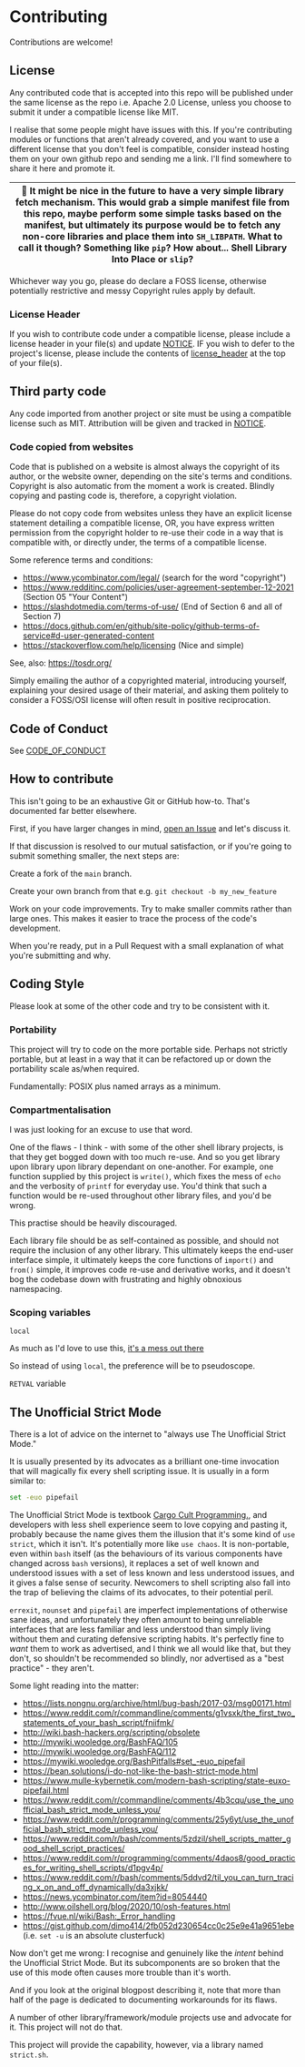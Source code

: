 # Contributing

Contributions are welcome!

## License

Any contributed code that is accepted into this repo will be published under the same license as the repo i.e. Apache 2.0 License, unless you choose to submit it under a compatible license like MIT.

I realise that some people might have issues with this.  If you're contributing modules or functions that aren't already covered, and you want to use a different license that you don't feel is compatible, consider instead hosting them on your own github repo and sending me a link.  I'll find somewhere to share it here and promote it.

| :pushpin: It might be nice in the future to have a very simple library fetch mechanism.  This would grab a simple manifest file from this repo, maybe perform some simple tasks based on the manifest, but ultimately its purpose would be to fetch any non-core libraries and place them into `SH_LIBPATH`.  What to call it though?  Something like `pip`?  How about... Shell Library Into Place or `slip`? |
| --- |

Whichever way you go, please do declare a FOSS license, otherwise potentially restrictive and messy Copyright rules apply by default.

### License Header

If you wish to contribute code under a compatible license, please include a license header in your file(s) and update [NOTICE](notice.md).  IF you wish to defer to the project's license, please include the contents of [license_header](license_header) at the top of your file(s).

## Third party code

Any code imported from another project or site must be using a compatible license such as MIT.  Attribution will be given and tracked in [NOTICE](NOTICE.md).

### Code copied from websites

Code that is published on a website is almost always the copyright of its author, or the website owner, depending on the site's terms and conditions.  Copyright is also automatic from the moment a work is created.  Blindly copying and pasting code is, therefore, a copyright violation.

Please do not copy code from websites unless they have an explicit license statement detailing a compatible license, OR, you have express written permission from the copyright holder to re-use their code in a way that is compatible with, or directly under, the terms of a compatible license.

Some reference terms and conditions:

* https://www.ycombinator.com/legal/ (search for the word "copyright")
* https://www.redditinc.com/policies/user-agreement-september-12-2021 (Section 05 "Your Content")
* https://slashdotmedia.com/terms-of-use/ (End of Section 6 and all of Section 7)
* https://docs.github.com/en/github/site-policy/github-terms-of-service#d-user-generated-content
* https://stackoverflow.com/help/licensing (Nice and simple)

See, also: https://tosdr.org/

Simply emailing the author of a copyrighted material, introducing yourself, explaining your desired usage of their material, and asking them politely to consider a FOSS/OSI license will often result in positive reciprocation.

## Code of Conduct

See [CODE_OF_CONDUCT](CODE_OF_CONDUCT.md)

## How to contribute

This isn't going to be an exhaustive Git or GitHub how-to.  That's documented far better elsewhere.

First, if you have larger changes in mind, [open an Issue](https://github.com/rawiriblundell/sh_libpath/issues/new) and let's discuss it.

If that discussion is resolved to our mutual satisfaction, or if you're going to submit something smaller, the next steps are:

Create a fork of the `main` branch.

Create your own branch from that e.g. `git checkout -b my_new_feature`

Work on your code improvements.  Try to make smaller commits rather than large ones.  This makes it easier to trace the process of the code's development.

When you're ready, put in a Pull Request with a small explanation of what you're submitting and why.

## Coding Style

Please look at some of the other code and try to be consistent with it.

### Portability

This project will try to code on the more portable side.  Perhaps not strictly portable, but at least in a way that it can be refactored up or down the portability scale as/when required.

Fundamentally: POSIX plus named arrays as a minimum.

### Compartmentalisation

I was just looking for an excuse to use that word.

One of the flaws - I think - with some of the other shell library projects, is that they get bogged down with too much re-use.  And so you get library upon library upon library dependant on one-another.  For example, one function supplied by this project is `write()`, which fixes the mess of `echo` and the verbosity of `printf` for everyday use.  You'd think that such a function would be re-used throughout other library files, and you'd be wrong.

This practise should be heavily discouraged.

Each library file should be as self-contained as possible, and should not require the inclusion of any other library.  This ultimately keeps the end-user interface simple, it ultimately keeps the core functions of `import()` and `from()` simple, it improves code re-use and derivative works, and it doesn't bog the codebase down with frustrating and highly obnoxious namespacing.


### Scoping variables

`local`

As much as I'd love to use this, [it's a mess out there](https://unix.stackexchange.com/questions/493729/list-of-shells-that-support-local-keyword-for-defining-local-variables)

So instead of using `local`, the preference will be to pseudoscope.

`RETVAL` variable

## The Unofficial Strict Mode

There is a lot of advice on the internet to "always use The Unofficial Strict Mode."

It is usually presented by its advocates as a brilliant one-time invocation that will magically fix every shell scripting issue. It is usually in a form similar to:

```bash
set -euo pipefail
```

The Unofficial Strict Mode is textbook [Cargo Cult Programming.](https://en.wikipedia.org/wiki/Cargo_cult_programming), and developers with less shell experience seem to love copying and pasting it, probably because the name gives them the illusion that it's some kind of `use strict`, which it isn't.  It's potentially more like `use chaos`.  It is non-portable, even within `bash` itself (as the behaviours of its various components have changed across `bash` versions), it replaces a set of well known and understood issues with a set of less known and less understood issues, and it gives a false sense of security.  Newcomers to shell scripting also fall into the trap of believing the claims of its advocates, to their potential peril.

`errexit`, `nounset` and `pipefail` are imperfect implementations of otherwise sane ideas, and unfortunately they often amount to being unreliable interfaces that are less familiar and less understood than simply living without them and curating defensive scripting habits. It's perfectly fine to *want* them to work as advertised, and I think we all would like that, but they don't, so shouldn't be recommended so blindly, nor advertised as a "best practice" - they aren't.

Some light reading into the matter:

* https://lists.nongnu.org/archive/html/bug-bash/2017-03/msg00171.html
* https://www.reddit.com/r/commandline/comments/g1vsxk/the_first_two_statements_of_your_bash_script/fniifmk/
* http://wiki.bash-hackers.org/scripting/obsolete
* http://mywiki.wooledge.org/BashFAQ/105
* http://mywiki.wooledge.org/BashFAQ/112
* https://mywiki.wooledge.org/BashPitfalls#set_-euo_pipefail
* https://bean.solutions/i-do-not-like-the-bash-strict-mode.html
* https://www.mulle-kybernetik.com/modern-bash-scripting/state-euxo-pipefail.html
* https://www.reddit.com/r/commandline/comments/4b3cqu/use_the_unofficial_bash_strict_mode_unless_you/
* https://www.reddit.com/r/programming/comments/25y6yt/use_the_unofficial_bash_strict_mode_unless_you/
* https://www.reddit.com/r/bash/comments/5zdzil/shell_scripts_matter_good_shell_script_practices/
* https://www.reddit.com/r/programming/comments/4daos8/good_practices_for_writing_shell_scripts/d1pgv4p/
* https://www.reddit.com/r/bash/comments/5ddvd2/til_you_can_turn_tracing_x_on_and_off_dynamically/da3xjkk/
* https://news.ycombinator.com/item?id=8054440
* http://www.oilshell.org/blog/2020/10/osh-features.html
* https://fvue.nl/wiki/Bash:_Error_handling
* https://gist.github.com/dimo414/2fb052d230654cc0c25e9e41a9651ebe (i.e. `set -u` is an absolute clusterfuck)

Now don't get me wrong: I recognise and genuinely like the *intent* behind the Unofficial Strict Mode.  But its subcomponents are so broken that the use of this mode often causes more trouble than it's worth.

And if you look at the original blogpost describing it, note that more than half of the page is dedicated to documenting workarounds for its flaws.

A number of other library/framework/module projects use and advocate for it.  This project will not do that.

This project will provide the capability, however, via a library named `strict.sh`.
